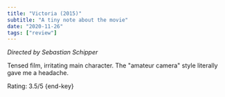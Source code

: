 ```yaml
---
title: "Victoria (2015)"
subtitle: "A tiny note about the movie"
date: "2020-11-26"
tags: ["review"]
---
```


_Directed by Sebastian Schipper_

Tensed film, irritating main character. The "amateur camera" style literally gave me a headache.

Rating: 3.5/5 {end-key}
